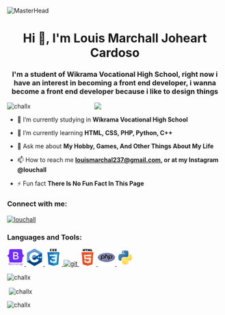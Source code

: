 ![MasterHead](https://i.pinimg.com/originals/1b/de/85/1bde855b1bd40f35b92ae6fc2d2173fa.gif)
<h1 align="center">Hi 👋, I'm Louis Marchall Joheart Cardoso</h1>
<h3 align="center">I'm a student of Wikrama Vocational High School, right now i have an interest in becoming a front end developer, i wanna become a front end developer because i like to design things</h3>
<img align="right" width="300" src="https://gifdb.com/images/high/coding-function-repeat-eat-sleep-7zxwkklr847mhchm.gif">

<p align="left"> <img src="https://komarev.com/ghpvc/?username=challx&label=Kunjungan&color=000000&style=plastic" alt="challx" /> </p>



- 🔭 I’m currently studying in **Wikrama Vocational High School**

- 🌱 I’m currently learning **HTML, CSS, PHP, Python, C++**

- 💬 Ask me about **My Hobby, Games, And Other Things About My Life**

- 📫 How to reach me **louismarchal237@gmail.com, or at my Instagram @louchall**

- ⚡ Fun fact **There Is No Fun Fact In This Page**

<h3 align="left">Connect with me:</h3>
<p align="left">
<a href="https://instagram.com/louchall" target="blank"><img align="center" src="https://raw.githubusercontent.com/rahuldkjain/github-profile-readme-generator/master/src/images/icons/Social/instagram.svg" alt="louchall" height="30" width="40" /></a>
</p>

<h3 align="left">Languages and Tools:</h3>
<p align="left"> <a href="https://getbootstrap.com" target="_blank" rel="noreferrer"> <img src="https://raw.githubusercontent.com/devicons/devicon/master/icons/bootstrap/bootstrap-plain-wordmark.svg" alt="bootstrap" width="40" height="40"/> </a> <a href="https://www.w3schools.com/cpp/" target="_blank" rel="noreferrer"> <img src="https://raw.githubusercontent.com/devicons/devicon/master/icons/cplusplus/cplusplus-original.svg" alt="cplusplus" width="40" height="40"/> </a> <a href="https://www.w3schools.com/css/" target="_blank" rel="noreferrer"> <img src="https://raw.githubusercontent.com/devicons/devicon/master/icons/css3/css3-original-wordmark.svg" alt="css3" width="40" height="40"/> </a> <a href="https://git-scm.com/" target="_blank" rel="noreferrer"> <img src="https://www.vectorlogo.zone/logos/git-scm/git-scm-icon.svg" alt="git" width="40" height="40"/> </a> <a href="https://www.w3.org/html/" target="_blank" rel="noreferrer"> <img src="https://raw.githubusercontent.com/devicons/devicon/master/icons/html5/html5-original-wordmark.svg" alt="html5" width="40" height="40"/> </a> <a href="https://www.php.net" target="_blank" rel="noreferrer"> <img src="https://raw.githubusercontent.com/devicons/devicon/master/icons/php/php-original.svg" alt="php" width="40" height="40"/> </a> <a href="https://www.python.org" target="_blank" rel="noreferrer"> <img src="https://raw.githubusercontent.com/devicons/devicon/master/icons/python/python-original.svg" alt="python" width="40" height="40"/> </a> </p>

<p><img align="center" src="https://github-readme-streak-stats.herokuapp.com/?user=challx&theme=dark" alt="challx" /></p>

<p>&nbsp;<img align="center" src="https://github-readme-stats.vercel.app/api?username=challx&show_icons=true&theme=dark&title_color=ffffff&text_color=8f8f8f&locale=en" alt="challx" /></p>

<p><img align="left" src="https://github-readme-stats.vercel.app/api/top-langs?username=challx&show_icons=true&theme=dark&title_color=ffffff&text_color=8f8f8f&locale=en&layout=compact" alt="challx" /></p>
